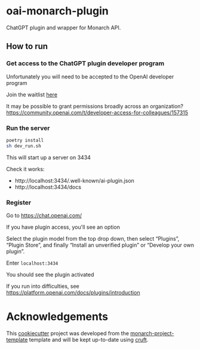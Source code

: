 # oai-monarch-plugin

ChatGPT plugin and wrapper for Monarch  API.

## How to run

### Get access to the ChatGPT plugin developer program

Unfortunately you will need to be accepted to the OpenAI developer program

Join the waitlist [here](https://openai.com/waitlist/plugins)

It may be possible to grant permissions broadly across an organization? https://community.openai.com/t/developer-access-for-colleagues/157315

### Run the server

```bash
poetry install
sh dev_run.sh
```

This will start up a server on 3434

Check it works:

- http://localhost:3434/.well-known/ai-plugin.json
- http://localhost:3434/docs

### Register

Go to https://chat.openai.com/

If you have plugin access, you'll see an option

Select the plugin model from the top drop down, then select “Plugins”, “Plugin Store”, and finally “Install an unverified plugin” or “Develop your own plugin”.

Enter `localhost:3434`

You should see the plugin activated

If you run into difficulties, see https://platform.openai.com/docs/plugins/introduction

# Acknowledgements

This [cookiecutter](https://cookiecutter.readthedocs.io/en/stable/README.html) project was developed from the [monarch-project-template](https://github.com/monarch-initiative/monarch-project-template) template and will be kept up-to-date using [cruft](https://cruft.github.io/cruft/).
